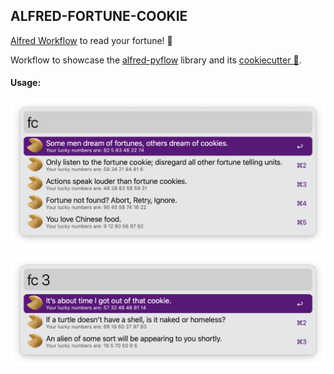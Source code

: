 ## ALFRED-FORTUNE-COOKIE

[Alfred Workflow](https://www.alfredapp.com/workflows/) to read your fortune! 🥠️



Workflow to showcase the [alfred-pyflow](https://github.com/fedecalendino/alfred-pyflow) library and its [cookiecutter 🍪](https://github.com/fedecalendino/alfred-pyflow-cookiecutter).


#### Usage:

![usage vars](./img/screenshots/usage.png)

![example vars](./img/screenshots/example.png)
